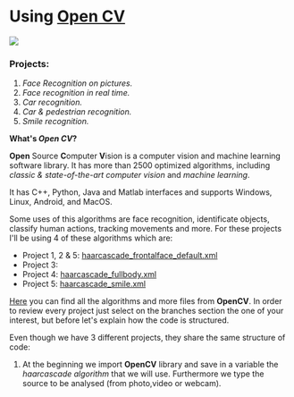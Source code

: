 # Using [Open CV](https://opencv.org/about/) 
![](https://upload.wikimedia.org/wikipedia/commons/thumb/3/32/OpenCV_Logo_with_text_svg_version.svg/100px-OpenCV_Logo_with_text_svg_version.svg.png)  
### Projects:

1. _Face Recognition on pictures._
2. _Face recognition in real time._
3. _Car recognition._
4. _Car & pedestrian recognition._
5. _Smile recognition._


**What's _Open CV_?**

**Open** Source **C**omputer **V**ision is a computer vision and machine learning software library.
It has more than 2500 optimized algorithms, including _classic & state-of-the-art computer vision_ and _machine learning_. 

It has C++, Python, Java and Matlab interfaces and supports Windows, Linux, Android, and MacOS. 

Some uses of this algorithms are face recognition, identificate objects, classify human actions, tracking movements and more. For these projects I'll be using 4 of these algorithms which are:

- Project 1, 2 & 5: [haarcascade_frontalface_default.xml](https://github.com/opencv/opencv/blob/master/data/haarcascades/haarcascade_frontalface_default.xmlhttps://github.com/opencv/opencv/blob/master/data/haarcascades/haarcascade_frontalface_default.xml)
- Project 3:
- Project 4: [haarcascade_fullbody.xml](https://github.com/opencv/opencv/blob/master/data/haarcascades/haarcascade_fullbody.xml)
- Project 5: [haarcascade_smile.xml](https://github.com/opencv/opencv/blob/master/data/haarcascades/haarcascade_smile.xml)

[Here](https://github.com/opencv/opencv) you can find all the algorithms and more files from **OpenCV**. In order to review every project just select on the branches section the one of your interest, but before let's explain how the code is 
structured.

Even though we have 3 different projects, they share the same structure of code:

1. At the beginning we import **OpenCV** library and save in a variable the _haarcascade algorithm_ that we will use. Furthermore we type the source to be analysed (from photo,video or webcam).  

